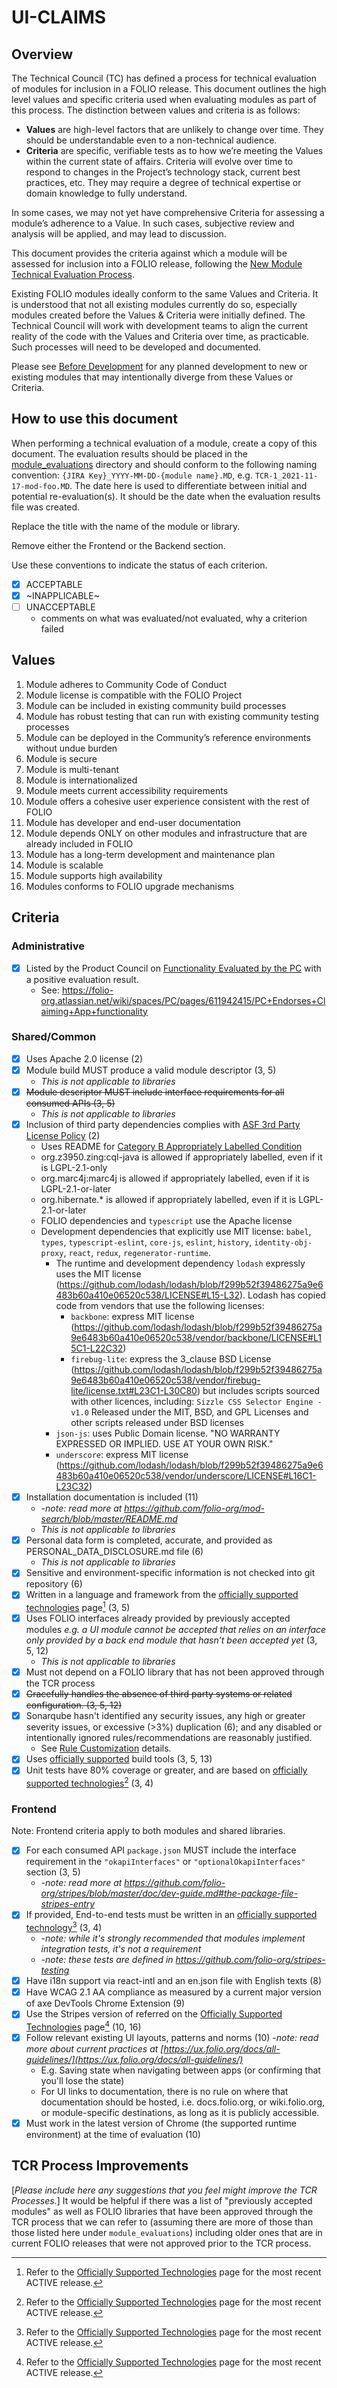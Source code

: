 # UI-CLAIMS

## Overview
The Technical Council (TC) has defined a process for technical evaluation of modules for inclusion in a FOLIO release.  This document outlines the high level values and specific criteria used when evaluating modules as part of this process.  The distinction between values and criteria is as follows:

* **Values** are high-level factors that are unlikely to change over time.  They should be understandable even to a non-technical audience.
* **Criteria** are specific, verifiable tests as to how we’re meeting the Values within the current state of affairs.  Criteria will evolve over time to respond to changes in the Project’s technology stack, current best practices, etc. They may require a degree of technical expertise or domain knowledge to fully understand.

In some cases, we may not yet have comprehensive Criteria for assessing a module’s adherence to a Value.  In such cases, subjective review and analysis will be applied, and may lead to discussion.

This document provides the criteria against which a module will be assessed for inclusion into a FOLIO release, following the [New Module Technical Evaluation Process](NEW_MODULE_TECH_EVAL.MD). 

Existing FOLIO modules ideally conform to the same Values and Criteria.  It is understood that not all existing modules currently do so, especially modules created before the Values & Criteria were initially defined.  The Technical Council will work with development teams to align the current reality of the code with the Values and Criteria over time, as practicable.  Such processes will need to be developed and documented.

Please see [Before Development](MODULE_EVALUATION_TEMPLATE#before-development) for any planned development to new or existing modules that may intentionally diverge from these Values or Criteria.

## How to use this document

When performing a technical evaluation of a module, create a copy of this document.  The evaluation results should be placed in the [module_evaluations](https://github.com/folio-org/tech-council/tree/master/module_evaluations) directory and should conform to the following naming convention: `{JIRA Key}_YYYY-MM-DD-{module name}.MD`, e.g. `TCR-1_2021-11-17-mod-foo.MD`.  The date here is used to differentiate between initial and potential re-evaluation(s).  It should be the date when the evaluation results file was created.

Replace the title with the name of the module or library.

Remove either the Frontend or the Backend section.

Use these conventions to indicate the status of each criterion.

* [x] ACCEPTABLE
* [x] ~INAPPLICABLE~
* [ ] UNACCEPTABLE
  * comments on what was evaluated/not evaluated, why a criterion failed

## Values
1. Module adheres to Community Code of Conduct
2. Module license is compatible with the FOLIO Project
3. Module can be included in existing community build processes
4. Module has robust testing that can run with existing community testing processes
5. Module can be deployed in the Community’s reference environments without undue burden
6. Module is secure
7. Module is multi-tenant
8. Module is internationalized
9. Module meets current accessibility requirements
10. Module offers a cohesive user experience consistent with the rest of FOLIO
11. Module has developer and end-user documentation
12. Module depends ONLY on other modules and infrastructure that are already included in FOLIO
13. Module has a long-term development and maintenance plan
14. Module is scalable
15. Module supports high availability
16. Modules conforms to FOLIO upgrade mechanisms

## Criteria

### Administrative
* [x] Listed by the Product Council on [Functionality Evaluated by the PC](https://wiki.folio.org/display/PC/Functionality+Evaluated+by+the+PC) with a positive evaluation result.
  - See: https://folio-org.atlassian.net/wiki/spaces/PC/pages/611942415/PC+Endorses+Claiming+App+functionality

### Shared/Common
* [x] Uses Apache 2.0 license (2)
* [x] Module build MUST produce a valid module descriptor (3, 5)
  * _This is not applicable to libraries_
* [x] ~~Module descriptor MUST include interface requirements for all consumed APIs (3, 5)~~
  * _This is not applicable to libraries_
* [x] Inclusion of third party dependencies complies with [ASF 3rd Party License Policy](https://apache.org/legal/resolved.html) (2)
  * Uses README for [Category B Appropriately Labelled Condition](https://apache.org/legal/resolved.html#appropriately-labelled-condition)
  * org.z3950.zing:cql-java is allowed if appropriately labelled, even if it is LGPL-2.1-only
  * org.marc4j:marc4j is allowed if appropriately labelled, even if it is LGPL-2.1-or-later
  * org.hibernate.* is allowed if appropriately labelled, even if it is LGPL-2.1-or-later
  - FOLIO dependencies and `typescript` use the Apache license
  - Development dependencies that explicitly use MIT license: `babel`, `types`, `typescript-eslint`, `core-js`, `eslint`, `history`, `identity-obj-proxy`, `react`, `redux`, `regenerator-runtime`.
    * The runtime and development dependency `lodash` expressly uses the MIT license (https://github.com/lodash/lodash/blob/f299b52f39486275a9e6483b60a410e06520c538/LICENSE#L15-L32). Lodash has copied code from vendors that use the following licenses:
      * `backbone`: express MIT license (https://github.com/lodash/lodash/blob/f299b52f39486275a9e6483b60a410e06520c538/vendor/backbone/LICENSE#L15C1-L22C32)
      * `firebug-lite`: express the 3_clause BSD License (https://github.com/lodash/lodash/blob/f299b52f39486275a9e6483b60a410e06520c538/vendor/firebug-lite/license.txt#L23C1-L30C80) but includes scripts sourced with other licences, including: `Sizzle CSS Selector Engine - v1.0` Released under the MIT, BSD, and GPL Licenses and other scripts released under BSD licenses
    * `json-js`: uses Public Domain license. "NO WARRANTY EXPRESSED OR IMPLIED. USE AT YOUR OWN RISK."
    * `underscore`: express MIT license (https://github.com/lodash/lodash/blob/f299b52f39486275a9e6483b60a410e06520c538/vendor/underscore/LICENSE#L16C1-L23C32)
* [x] Installation documentation is included (11)
  * -_note: read more at https://github.com/folio-org/mod-search/blob/master/README.md_
  * _This is not applicable to libraries_
* [x] Personal data form is completed, accurate, and provided as PERSONAL_DATA_DISCLOSURE.md file (6)
  * _This is not applicable to libraries_
* [x] Sensitive and environment-specific information is not checked into git repository (6)
* [x] Written in a language and framework from the [officially supported technologies](https://wiki.folio.org/display/TC/Officially+Supported+Technologies) page[^1] (3, 5)
* [x] Uses FOLIO interfaces already provided by previously accepted modules _e.g. a UI module cannot be accepted that relies on an interface only provided by a back end module that hasn’t been accepted yet_ (3, 5, 12)
  * _This is not applicable to libraries_
* [x] Must not depend on a FOLIO library that has not been approved through the TCR process
* [x] ~~Gracefully handles the absence of third party systems or related configuration. (3, 5, 12)~~
* [x] Sonarqube hasn't identified any security issues, any high or greater severity issues, or excessive (>3%) duplication (6); and any disabled or intentionally ignored rules/recommendations are reasonably justified.
  * See [Rule Customization](https://dev.folio.org/guides/code-analysis/#rule-customization) details. 
* [x] Uses [officially supported](https://wiki.folio.org/display/TC/Officially+Supported+Technologies) build tools (3, 5, 13)
* [x] Unit tests have 80% coverage or greater, and are based on [officially supported technologies](https://wiki.folio.org/display/TC/Officially+Supported+Technologies)[^1] (3, 4)

### Frontend

Note: Frontend criteria apply to both modules and shared libraries. 

* [x] For each consumed API `package.json` MUST include the interface requirement in the `"okapiInterfaces"` or `"optionalOkapiInterfaces"` section (3, 5)
  * -_note: read more at https://github.com/folio-org/stripes/blob/master/doc/dev-guide.md#the-package-file-stripes-entry_
* [x] If provided, End-to-end tests must be written in an [officially supported technology](https://wiki.folio.org/display/TC/Officially+Supported+Technologies)[^1] (3, 4)
  * -_note: while it's strongly recommended that modules implement integration tests, it's not a requirement_
  * -_note: these tests are defined in https://github.com/folio-org/stripes-testing_
* [x] Have i18n support via react-intl and an en.json file with English texts (8)
* [x] Have WCAG 2.1 AA compliance as measured by a current major version of axe DevTools Chrome Extension (9)
* [x] Use the Stripes version of referred on the [Officially Supported Technologies](https://wiki.folio.org/display/TC/Officially+Supported+Technologies) page[^1] (10, 16)
* [x] Follow relevant existing UI layouts, patterns and norms (10) -_note: read more about current practices at [https://ux.folio.org/docs/all-guidelines/](https://ux.folio.org/docs/all-guidelines/)_
  * E.g. Saving state when navigating between apps (or confirming that you'll lose the state)
  * For UI links to documentation, there is no rule on where that documentation should be hosted, i.e. docs.folio.org, or wiki.folio.org, or module-specific destinations, as long as it is publicly accessible.
* [x] Must work in the latest version of Chrome (the supported runtime environment) at the time of evaluation (10)

## TCR Process Improvements

[_Please include here any suggestions that you feel might improve the TCR Processes._]
It would be helpful if there was a list of "previously accepted modules" as well as FOLIO libraries that have been approved through the TCR process that we can refer to (assuming there are more of those than those listed here under `module_evaluations`) including older ones that are in current FOLIO releases that were not approved prior to the TCR process.

[^1]: Refer to the [Officially Supported Technologies](https://wiki.folio.org/display/TC/Officially+Supported+Technologies) page for the most recent ACTIVE release.
